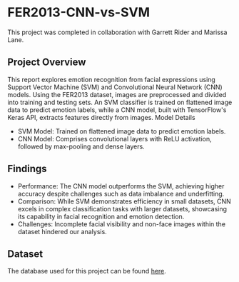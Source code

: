 # FER2013-CNN-vs-SVM

This project was completed in collaboration with Garrett Rider and Marissa Lane.

## Project Overview

This report explores emotion recognition from facial expressions using Support Vector Machine (SVM) and Convolutional Neural Network (CNN) models. Using the FER2013 dataset, images are preprocessed and divided into training and testing sets. An SVM classifier is trained on flattened image data to predict emotion labels, while a CNN model, built with TensorFlow's Keras API, extracts features directly from images.
Model Details

  * SVM Model: Trained on flattened image data to predict emotion labels.
  * CNN Model: Comprises convolutional layers with ReLU activation, followed by max-pooling and dense layers.

## Findings

  * Performance: The CNN model outperforms the SVM, achieving higher accuracy despite challenges such as data imbalance and underfitting.
  * Comparison: While SVM demonstrates efficiency in small datasets, CNN excels in complex classification tasks with larger datasets, showcasing its capability in facial recognition and emotion detection.
  * Challenges: Incomplete facial visibility and non-face images within the dataset hindered our analysis.

## Dataset

The database used for this project can be found [here](https://www.kaggle.com/datasets/msambare/fer2013).
